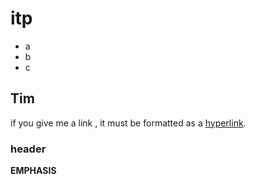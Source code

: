 # itp
- a
- b
- c
 ## Tim
 if you give me a link , it must be formatted as a [hyperlink](https://www.youtube.com/).
### header

**EMPHASIS**